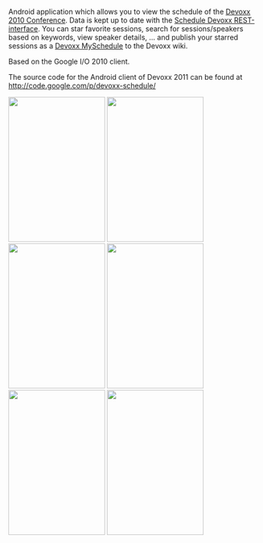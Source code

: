 Android application which allows you to view the schedule of the [Devoxx 2010 Conference](http://www.devoxx.com). Data is kept up to date with the [Schedule Devoxx REST-interface](http://www.devoxx.com/display/Devoxx2K10/Schedule+REST+interface). You can star favorite sessions, search for sessions/speakers based on keywords, view speaker details, ... and publish your starred sessions as a [Devoxx MySchedule](http://www.devoxx.com/display/Devoxx2K10/Schedules) to the Devoxx wiki.

Based on the Google I/O 2010 client.

The source code for the Android client of Devoxx 2011 can be found at http://code.google.com/p/devoxx-schedule/

<img src='http://devoxx2010.appspot.com/images/googlecode/devoxx1.png' width='192px' height='288px' />
<img src='http://devoxx2010.appspot.com/images/googlecode/devoxx2.png' width='192px' height='288px' />
<img src='http://devoxx2010.appspot.com/images/googlecode/devoxx4.png' width='192px' height='288px' />
<img src='http://devoxx2010.appspot.com/images/googlecode/devoxx5.png' width='192px' height='288px' />
<img src='http://devoxx2010.appspot.com/images/googlecode/devoxx7.png' width='192px' height='288px' />
<img src='http://devoxx2010.appspot.com/images/googlecode/devoxx8.png' width='192px' height='288px' />

